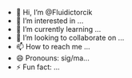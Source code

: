 - 👋 Hi, I’m @Fluidictorcik
- 👀 I’m interested in ...
- 🌱 I’m currently learning ...
- 💞️ I’m looking to collaborate on ...
- 📫 How to reach me ...
- 😄 Pronouns: sig/ma...
- ⚡ Fun fact: ...

<!---
Fluidictorcik/Fluidictorcik is a ✨ special ✨ repository because its `README.md` (this file) appears on your GitHub profile.
You can click the Preview link to take a look at your changes.
--->

